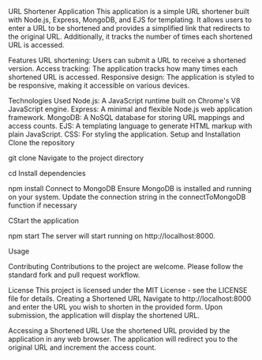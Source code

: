 URL Shortener Application
This application is a simple URL shortener built with Node.js, Express, MongoDB, and EJS for templating. It allows users to enter a URL to be shortened and provides a simplified link that redirects to the original URL. Additionally, it tracks the number of times each shortened URL is accessed.

Features
URL shortening: Users can submit a URL to receive a shortened version.
Access tracking: The application tracks how many times each shortened URL is accessed.
Responsive design: The application is styled to be responsive, making it accessible on various devices.

Technologies Used
Node.js: A JavaScript runtime built on Chrome's V8 JavaScript engine.
Express: A minimal and flexible Node.js web application framework.
MongoDB: A NoSQL database for storing URL mappings and access counts.
EJS: A templating language to generate HTML markup with plain JavaScript.
CSS: For styling the application.
Setup and Installation
Clone the repository

git clone <repository-url>
Navigate to the project directory

cd <project-directory>
Install dependencies

npm install 
Connect to MongoDB Ensure MongoDB is installed and running on your system. Update the connection string in the connectToMongoDB function if necessary

CStart the application

npm start
The server will start running on http://localhost:8000.

Usage

Contributing
Contributions to the project are welcome. Please follow the standard fork and pull request workflow.

License
This project is licensed under the MIT License - see the LICENSE file for details.
Creating a Shortened URL
Navigate to http://localhost:8000 and enter the URL you wish to shorten in the provided form. Upon submission, the application will display the shortened URL.

Accessing a Shortened URL
Use the shortened URL provided by the application in any web browser. The application will redirect you to the original URL and increment the access count.

